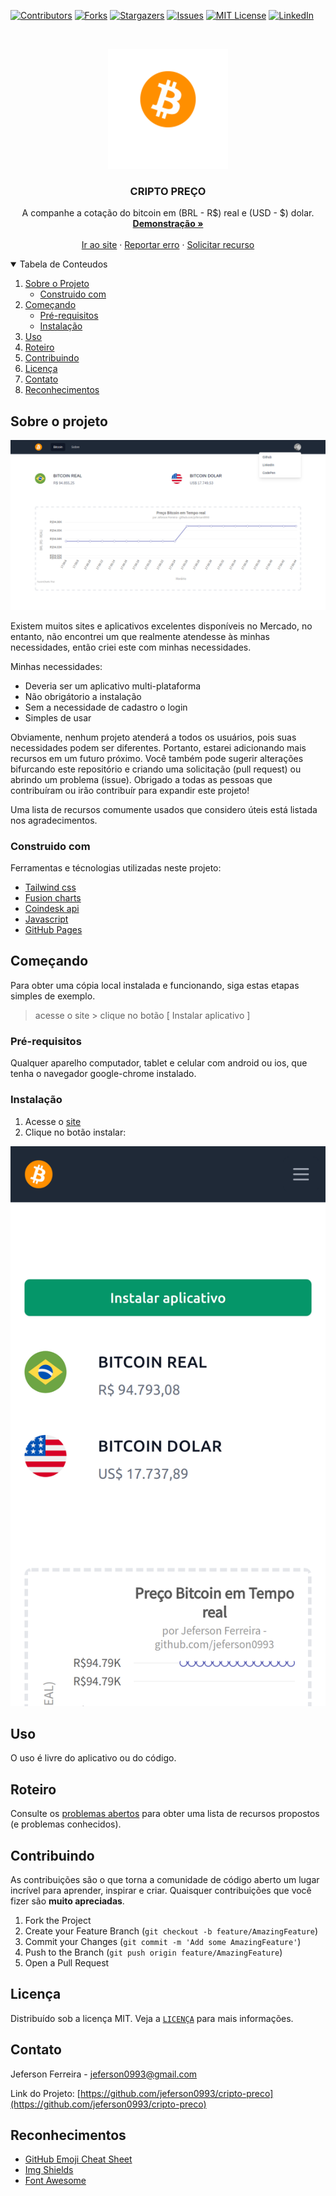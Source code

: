 <!-- PROJECT SHIELDS -->
[![Contributors][contributors-shield]][contributors-url]
[![Forks][forks-shield]][forks-url]
[![Stargazers][stars-shield]][stars-url]
[![Issues][issues-shield]][issues-url]
[![MIT License][license-shield]][license-url]
[![LinkedIn][linkedin-shield]][linkedin-url]


<!-- PROJECT LOGO -->
<br />
<p align="center">
  <a href="https://github.com/jeferson0993/cripto-preco">
    <img src="android-icon-192x192.png" alt="Logo" width="192" height="192">
  </a>

  <h3 align="center">CRIPTO PREÇO</h3>

  <p align="center">
    A companhe a cotação do bitcoin em (BRL - R$) real e (USD - $) dolar.
    <br />
    <a href="https://github.com/jeferson0993/cripto-preco"><strong>Demonstração »</strong></a>
    <br />
    <br />
    <a href="https://jeferson0993.github.io/cripto-preco/">Ir ao site</a>
    ·
    <a href="https://github.com/jeferson0993/cripto-preco/issues">Reportar erro</a>
    ·
    <a href="https://github.com/jeferson0993/cripto-preco/issues">Solicitar recurso</a>
  </p>
</p>


<!-- TABLE OF CONTENTS -->
<details open="open">
  <summary>Tabela de Conteudos</summary>
  <ol>
    <li>
      <a href="#sobre-o-projeto">Sobre o Projeto</a>
      <ul>
        <li><a href="#construido-com">Construido com</a></li>
      </ul>
    </li>
    <li>
      <a href="#começando">Começando</a>
      <ul>
        <li><a href="#pré-requisitos">Pré-requisitos</a></li>
        <li><a href="#instalação">Instalação</a></li>
      </ul>
    </li>
    <li><a href="#uso">Uso</a></li>
    <li><a href="#roteiro">Roteiro</a></li>
    <li><a href="#contribuindo">Contribuindo</a></li>
    <li><a href="#licença">Licença</a></li>
    <li><a href="#contato">Contato</a></li>
    <li><a href="#reconhecimentos">Reconhecimentos</a></li>
  </ol>
</details>


<!-- Sobre o projeto -->
## Sobre o projeto

[![Product Name Screen Shot][product-screenshot]](https://jeferson0993.github.io/cripto-preco)

Existem muitos sites e aplicativos excelentes disponíveis no Mercado, no entanto, não encontrei um que realmente atendesse às minhas necessidades, então criei este com minhas necessidades.

Minhas necessidades:
* Deveria ser um aplicativo multi-plataforma
* Não obrigátorio a instalação
* Sem a necessidade de cadastro o login
* Simples de usar

Obviamente, nenhum projeto atenderá a todos os usuários, pois suas necessidades podem ser diferentes. Portanto, estarei adicionando mais recursos em um futuro próximo. Você também pode sugerir alterações bifurcando este repositório e criando uma solicitação (pull request) ou abrindo um problema (issue). Obrigado a todas as pessoas que contribuíram ou irão contribuír para expandir este projeto!

Uma lista de recursos comumente usados ​​que considero úteis está listada nos agradecimentos.


<!-- Construido com -->
### Construido com

Ferramentas e técnologias utilizadas neste projeto:
* [Tailwind css](https://tailwindcss.com/)
* [Fusion charts](https://www.fusioncharts.com/)
* [Coindesk api](https://www.coindesk.com/)
* [Javascript](https://developer.mozilla.org/pt-BR/docs/Web/JavaScript)
* [GitHub Pages](https://pages.github.com)


<!-- Começando -->
## Começando

Para obter uma cópia local instalada e funcionando, siga estas etapas simples de exemplo.
  > acesse o site > clique no botão [ Instalar aplicativo ]


<!-- Pré-requisitos -->
### Pré-requisitos

Qualquer aparelho computador, tablet e celular com android ou ios, que tenha o navegador google-chrome instalado.


<!-- Instalação -->
### Instalação

1. Acesse o [site](https://github.com/jeferson0993/cripto-preco)
2. Clique no botão instalar:

[![Product Name Screen Shot][install-screenshot]](https://jeferson0993.github.io/cripto-preco)


<!-- Uso -->
## Uso

O uso é livre do aplicativo ou do código.


<!-- Roteiro -->
## Roteiro

Consulte os [problemas abertos](https://github.com/jeferson0993/cripto-preco/issues) para obter uma lista de recursos propostos (e problemas conhecidos).


<!-- Contribuindo -->
## Contribuindo

As contribuições são o que torna a comunidade de código aberto um lugar incrível para aprender, inspirar e criar. Quaisquer contribuições que você fizer são **muito apreciadas**.

1. Fork the Project
2. Create your Feature Branch (`git checkout -b feature/AmazingFeature`)
3. Commit your Changes (`git commit -m 'Add some AmazingFeature'`)
4. Push to the Branch (`git push origin feature/AmazingFeature`)
5. Open a Pull Request


<!-- Licença -->
## Licença

Distribuído sob a licença MIT. Veja a [`LICENÇA`](https://github.com/jeferson0993/cripto-preco/blob/master/LICENSE.md) para mais informações.


<!-- Contato -->
## Contato

Jeferson Ferreira - jeferson0993@gmail.com

Link do Projeto: [https://github.com/jeferson0993/cripto-preco](https://github.com/jeferson0993/cripto-preco)


<!-- Reconhecimentos -->
## Reconhecimentos
* [GitHub Emoji Cheat Sheet](https://www.webpagefx.com/tools/emoji-cheat-sheet)
* [Img Shields](https://shields.io)
* [Font Awesome](https://fontawesome.com)


<!-- MARKDOWN LINKS & IMAGES -->
<!-- https://www.markdownguide.org/basic-syntax/#reference-style-links -->
[contributors-shield]: https://img.shields.io/github/contributors/jeferson0993/cripto-preco.svg?style=for-the-badge
[contributors-url]: https://github.com/jeferson0993/cripto-preco/graphs/contributors
[forks-shield]: https://img.shields.io/github/forks/jeferson0993/cripto-preco.svg?style=for-the-badge
[forks-url]: https://github.com/jeferson0993/cripto-preco/network/members
[stars-shield]: https://img.shields.io/github/stars/jeferson0993/cripto-preco.svg?style=for-the-badge
[stars-url]: https://github.com/jeferson0993/cripto-preco/stargazers
[issues-shield]: https://img.shields.io/github/issues/jeferson0993/cripto-preco.svg?style=for-the-badge
[issues-url]: https://github.com/jeferson0993/cripto-preco/issues
[license-shield]: https://img.shields.io/github/license/jeferson0993/cripto-preco.svg?style=for-the-badge
[license-url]: https://github.com/jeferson0993/cripto-preco/blob/master/LICENSE.md
[linkedin-shield]: https://img.shields.io/badge/-LinkedIn-black.svg?style=for-the-badge&logo=linkedin&colorB=555
[linkedin-url]: https://www.linkedin.com/in/jeferson-ferreira-4a036b143/
[product-screenshot]: screenshot.png
[install-screenshot]: install.png
